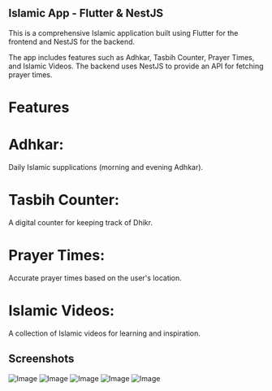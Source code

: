 ## Islamic App - Flutter & NestJS
This is a comprehensive Islamic application built using Flutter for the frontend and NestJS for the backend.

The app includes features such as Adhkar, Tasbih Counter, Prayer Times, and Islamic Videos. The backend uses NestJS to provide an API for fetching prayer times.

# Features
# Adhkar:
Daily Islamic supplications (morning and evening Adhkar).

# Tasbih Counter: 
A digital counter for keeping track of Dhikr.

# Prayer Times:
Accurate prayer times based on the user's location.

# Islamic Videos:
A collection of Islamic videos for learning and inspiration.

## Screenshots
![Image](https://github.com/user-attachments/assets/ada444f1-b45e-4ce0-818e-38c27547d48f)
![Image](https://github.com/user-attachments/assets/b11585a6-ace3-4c9f-9c15-6608774aebde)
![Image](https://github.com/user-attachments/assets/dcadf584-b071-45f2-afdd-dfef5a05d1e6)
![Image](https://github.com/user-attachments/assets/f82d95aa-cd65-4a2c-b313-1d0709cf412a)
![Image](https://github.com/user-attachments/assets/e5518562-00ca-4580-91d4-e8111aed6d4a)
